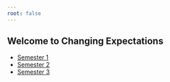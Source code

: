 ```yaml
---
root: false
---
```


## Welcome to Changing Expectations

- [Semester 1](./semester01/)
- [Semester 2](./semester02/)
- [Semester 3](./semester03/)